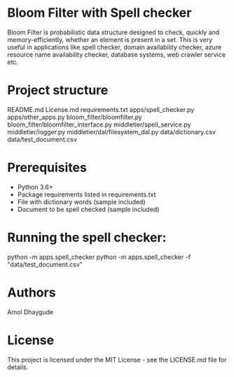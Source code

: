 # Bloom Filter with Spell checker

Bloom Filter is probabilistic data structure designed to check, quickly and memory-efficiently, whether an element is present in a set. This is very useful in applications like spell checker, domain availability checker, azure resource name availability checker, database systems, web crawler service etc.

# Project structure

 README.md
 License.md
 requirements.txt
 apps/spell_checker.py
 apps/other_apps.py
 bloom_filter/bloomfilter.py
 bloom_filter/bloomfilter_interface.py
 middletier/spell_service.py
 middletier/logger.py
 middletier/dal/filesystem_dal.py
 data/dictionary.csv
 data/test_document.csv

# Prerequisites

- Python 3.6+
- Package requirements listed in requirements.txt
- File with dictionary words (sample included)
- Document to be spell checked (sample included)

# Running the spell checker:

  python -m apps.spell_checker 
  python -m apps.spell_checker -f "data/test_document.csv"

# Authors

  Amol Dhaygude

# License

This project is licensed under the MIT License - see the LICENSE.md file for details.
